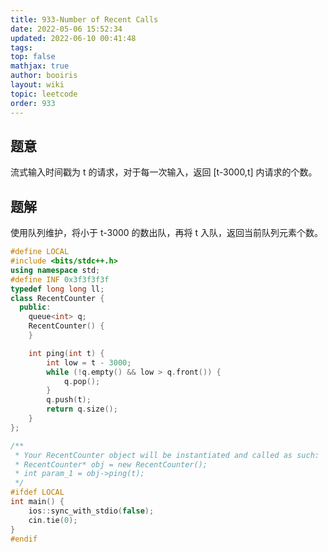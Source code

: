 ```yaml
---
title: 933-Number of Recent Calls
date: 2022-05-06 15:52:34
updated: 2022-06-10 00:41:48
tags: 
top: false
mathjax: true
author: booiris
layout: wiki
topic: leetcode
order: 933
---
```


## 题意

流式输入时间戳为 t 的请求，对于每一次输入，返回 [t-3000,t] 内请求的个数。

## 题解

使用队列维护，将小于 t-3000 的数出队，再将 t 入队，返回当前队列元素个数。

```cpp
#define LOCAL
#include <bits/stdc++.h>
using namespace std;
#define INF 0x3f3f3f3f
typedef long long ll;
class RecentCounter {
  public:
    queue<int> q;
    RecentCounter() {
    }

    int ping(int t) {
        int low = t - 3000;
        while (!q.empty() && low > q.front()) {
            q.pop();
        }
        q.push(t);
        return q.size();
    }
};

/**
 * Your RecentCounter object will be instantiated and called as such:
 * RecentCounter* obj = new RecentCounter();
 * int param_1 = obj->ping(t);
 */
#ifdef LOCAL
int main() {
    ios::sync_with_stdio(false);
    cin.tie(0);
}
#endif
```
